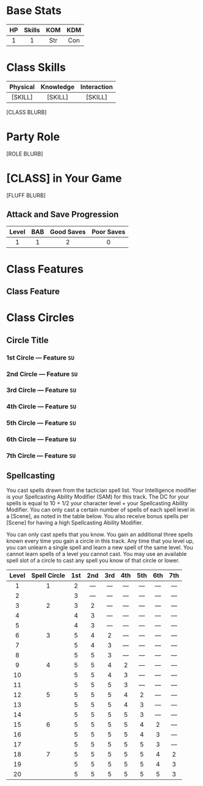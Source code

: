 # Base Stats

|HP |Skills|KOM|KDM|
|:-:|:----:|:-:|:-:|
|1|1|Str|Con|

# Class Skills
|Physical |Knowledge|Interaction|
|:-----:|:-----:|:-----:|
|[SKILL]|[SKILL]|[SKILL]

[CLASS BLURB]

# Party Role

[ROLE BLURB]

# [CLASS] in Your Game 

[FLUFF BLURB]

## Attack and Save Progression

|Level|BAB|Good Saves|Poor Saves|
|:---:|:-:|:--------:|:--------:|
|1 |1 |2 |0 |

# Class Features

## Class Feature

# Class Circles

## Circle Title

### 1st Circle &mdash; Feature `SU`
### 2nd Circle &mdash; Feature `SU`
### 3rd Circle &mdash; Feature `SU`
### 4th Circle &mdash; Feature `SU`
### 5th Circle &mdash; Feature `SU`
### 6th Circle &mdash; Feature `SU`
### 7th Circle &mdash; Feature `SU`

## Spellcasting
You cast spells drawn from the tactician spell list. Your Intelligence modifier is your Spellcasting Ability Modifier (SAM) for this track. The DC for your spells is equal to 10 + 1/2 your character level + your Spellcasting Ability Modifier. You can only cast a certain number of spells of each spell level in a [Scene], as noted in the table below. You also receive bonus spells per [Scene] for having a high Spellcasting Ability Modifier.

You can only cast spells that you know. You gain an additional three spells known every time you gain a circle in this track. Any time that you level up, you can unlearn a single spell and learn a new spell of the same level. You cannot learn spells of a level you cannot cast. You may use an available spell slot of a circle to cast any spell you know of that circle or lower.

|Level|Spell Circle| 1st | 2nd |3rd |4th |5th |6th |7th|
|:---:|:-:|:--:|:--:|:--:|:--:|:--:|:--:|:--:|
|1 |1 |2 |&mdash;|&mdash;|&mdash;|&mdash;|&mdash;|&mdash;
|2 |  |3 |&mdash;|&mdash;|&mdash;|&mdash;|&mdash;|&mdash;
|3 |2 |3 |2 |&mdash;|&mdash;|&mdash;|&mdash;|&mdash;
|4 |  |4 |3 |&mdash;|&mdash;|&mdash;|&mdash;|&mdash;
|5 |  |4 |3 |&mdash;|&mdash;|&mdash;|&mdash;|&mdash;
|6 |3 |5 |4 |2 |&mdash;|&mdash;|&mdash;|&mdash;
|7 |  |5 |4 |3 |&mdash;|&mdash;|&mdash;|&mdash;
|8 |  |5 |5 |3 |&mdash;|&mdash;|&mdash;|&mdash;
|9 |4 |5 |5 |4 | 2|&mdash;|&mdash;|&mdash;
|10 |  |5 |5 |4 |3 |&mdash;|&mdash;|&mdash;
|11 |  |5 |5 |5 |3 |&mdash;|&mdash;|&mdash;
|12 |5 |5 |5 |5 |4 |2 |&mdash;|&mdash;
|13 |  |5 |5 |5 |4 |3 |&mdash;|&mdash;
|14 |  |5 |5 |5 |5 |3 |&mdash;|&mdash;
|15 |6 |5 |5 |5 |5 |4 |2 |&mdash;
|16 |  |5 |5 |5 |5 |4 |3 |&mdash;
|17 |  |5 |5 |5 |5 |5 |3 |&mdash;
|18 |7 |5 |5 |5 |5 |5 |4 |2 
|19 |  |5 |5 |5 |5 |5 |4 |3 
|20 |  |5 |5 |5 |5 |5 |5 |3 

